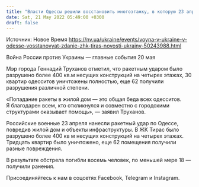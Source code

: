 ```yaml
---
title: "Власти Одессы решили восстановить многоэтажку, в которую 23 апреля попала ракета"
date: Sat, 21 May 2022 05:49:00 +0300
draft: false
---
```

Источник: Новое Время https://nv.ua/ukraine/events/voyna-v-ukraine-v-odesse-vosstanovyat-zdanie-zhk-tiras-novosti-ukrainy-50243988.html


Война России против Украины — главные события 20 мая

 Мэр города Геннадий Труханов отметил, что ракетным ударом было разрушено более 400 кв.м несущих конструкций на четырех этажах, 30 квартир одесситов уничтожены полностью, еще 62 получили разрушения различной степени.

«Попадание ракеты в жилой дом — это общая беда всех одесситов. Я благодарен всем, кто откликнулся и совместно с городскими структурами оказывает помощь», — заявил Труханов.

Российские военные 23 апреля нанесли ракетный удар по Одессе, повредив жилой дом и объекты инфраструктуры. В ЖК Тирас было разрушено более 400 кв м несущих конструкций на четырех этажах. Тридцать квартир было уничтожено, еще 62 помещения получили разные повреждения.

В результате обстрела погибли восемь человек, по меньшей мере 18 — получили ранения.

Присоединяйтесь к нам в соцсетях Facebook, Telegram и Instagram.
